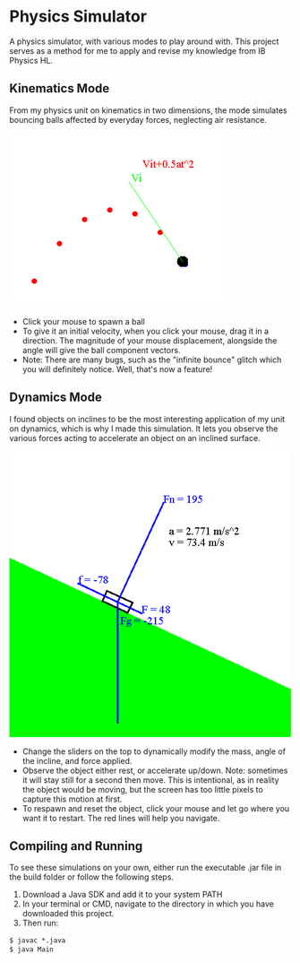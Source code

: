 # Physics Simulator
A physics simulator, with various modes to play around with. This project serves as a method for me to apply and revise my knowledge from IB Physics HL.

## Kinematics Mode
From my physics unit on kinematics in two dimensions, the mode simulates bouncing balls affected by everyday forces, neglecting air resistance.

![Kinematics Demo](images/kinematics_demo.png?raw=true "Kinematics Demo")
* Click your mouse to spawn a ball
* To give it an initial velocity, when you click your mouse, drag it in a direction. The magnitude of your mouse displacement, alongside the angle will give the ball component vectors.
* Note: There are many bugs, such as the "infinite bounce" glitch which you will definitely notice. Well, that's now a feature!

## Dynamics Mode
I found objects on inclines to be the most interesting application of my unit on dynamics, which is why I made this simulation. It lets you observe the various forces acting to accelerate an object on an inclined surface.

![Dynamics Demo](images/dynamics_demo.png?raw=true "Dynamics Demo")
* Change the sliders on the top to dynamically modify the mass, angle of the incline, and force applied.
* Observe the object either rest, or accelerate up/down. Note: sometimes it will stay still for a second then move. This is intentional, as in reality the object would be moving, but the screen has too little pixels to capture this motion at first.
* To respawn and reset the object, click your mouse and let go where you want it to restart. The red lines will help you navigate.

## Compiling and Running
To see these simulations on your own, either run the executable .jar file in the build folder or follow the following steps.
1. Download a Java SDK and add it to your system PATH
2. In your terminal or CMD, navigate to the directory in which you have downloaded this project.
3. Then run:
```
$ javac *.java
$ java Main
```

